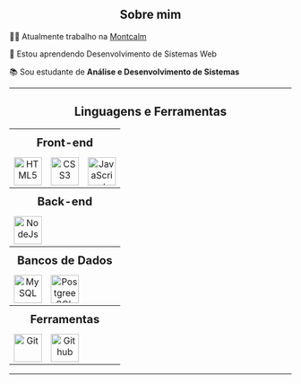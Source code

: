 <div align="center">

  ## Sobre mim
  
</div>

👨‍💻 Atualmente trabalho na [Montcalm](https://montcalm.com.br/)

🌱 Estou aprendendo Desenvolvimento de Sistemas Web

📚 Sou estudante de **Análise e Desenvolvimento de Sistemas**


----


<div align="center">

  ## Linguagens e Ferramentas  
  
</div>


<table align="center" width="100%" style="max-width: 950px; text-align: center;">

  <!-- 🌐 Web Development -->
  <tr>
    <th colspan="6" style="padding: 12px; font-size: 20px;">Front-end</th>
  </tr>
  <tr>
    <td><img src="https://cdn.jsdelivr.net/gh/tandpfun/skill-icons/icons/HTML.svg" height="50" title="HTML5" /></td> 
    <td><img src="https://cdn.jsdelivr.net/gh/tandpfun/skill-icons/icons/CSS.svg" height="50" title="CSS3" /></td>
    <td><img src="https://cdn.jsdelivr.net/gh/tandpfun/skill-icons/icons/JavaScript.svg" height="50" title="JavaScript"
 /></td>
  </tr>

   <tr>
    <th colspan="6" style="padding: 12px; font-size: 20px;">Back-end</th>
  </tr>
  <tr>
    <td><img src="https://cdn.jsdelivr.net/gh/tandpfun/skill-icons@master/icons/NodeJS-Dark.svg" height="50" title="NodeJs"/></td>
    <td></td>
  </tr>

  <!-- 🗄️ Databases -->
  <tr>
    <th colspan="6" style="padding: 12px; font-size: 20px;">Bancos de Dados</th>
  </tr>
  <tr>
    <td><img src="https://cdn.jsdelivr.net/gh/tandpfun/skill-icons@master/icons/MySQL-Light.svg" height="50" title="MySQL"/></td>
    <td><img src="https://cdn.jsdelivr.net/gh/tandpfun/skill-icons@master/icons/PostgreSQL-Light.svg" height="50" title="PostgreeSQL"/></td>
    <td></td>
  </tr>

<!-- 🛠️ Tools -->
  <tr>
    <th colspan="6" style="padding: 12px; font-size: 20px;">Ferramentas</th>
  </tr>
  <tr>
    <td><img src="https://cdn.jsdelivr.net/gh/tandpfun/skill-icons@master/icons/Git.svg" height="50" title="Git"/></td>
    <td><img src="https://cdn.jsdelivr.net/gh/tandpfun/skill-icons@master/icons/Github-Dark.svg" height="50" title="Github"/></td>
    <td></td>
  </tr>

</table>

---

<div align="center">

